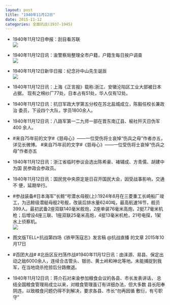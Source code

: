 ```yaml
---
layout: post
title: "1940年11月12日"
date: 2015-11-12
categories: 全面抗战(1937-1945)
---
```


<meta name="referrer" content="no-referrer" />

- 1940年11月12日申报：刮目看苏联 <br/><img src="https://ww4.sinaimg.cn/large/aca367d8jw1exylqcqnqfj20po0xskbd.jpg" />

- 1940年11月12日讯：渝警察局整理全市户籍，户籍生每日挨户调查 <br/><img src="https://ww2.sinaimg.cn/large/aca367d8jw1exyjzlobo2j20gb0bqdhd.jpg" />

- 1940年11月12日新华日报：纪念孙中山先生诞辰 <br/><img src="https://ww4.sinaimg.cn/large/aca367d8jw1exyi91v5tkj212f0hstg1.jpg" />

- 1940年11月12日讯：上海《正言报》载称:浙江、安徽沦陷区工业大部被日本占据， 现有之棉纱厂77处，日本占有51处，华人仅有12处。 

- 1940年11月12日讯：抗日军政大学第五分校在苏北盐城成立，陈毅任校长兼政治 委员，下设四个大队，学员1800余人。 

- 1940年11月12日讯：八路军第一二九师一部在晋东南辽县、榆社歼灭日伪军400 余人。 

- #来自75年前的文字#《慈母心》——一位受伤将士哀悼“伤兵之母”作者亦五，详见长微博。 #来自75年前的文字#《慈母心》——一位受伤将士哀悼“伤兵之母”作者亦五 

- 1940年11月12日讯：浙江省临时参议会选出陈希豪、褚辅成、方青儒、胡建中为国 民参政会参政员。 

- 1940年11月12日讯：国民党中央原定是日召开国民大会，因受战事影响，交通不 便，延期举行。 

- #参战装备#日本海军”长鲸“号潜水母舰(上):1924年8月在三菱重工长崎船厂竣工，为迅鲸级潜艇母舰2号舰，改装后排水量6240吨，最高航速16节，舰员399人。最初武备2座双联140毫米舰炮，2座单装76毫米高炮，2挺7.7毫米机枪；后增设4座三联、1座双联25毫米高炮，4挺13毫米机枪，21号电探，1架水上侦察机。 <br/><img src="https://ww4.sinaimg.cn/large/aca367d8jw1exxylvola1j20dc0g876m.jpg" />

- 图文版TELL+抗战第四场《铁甲荡寇志》发言稿 @抗战直播 的文章 2015年10月17日 

- #百团大战# #北岳区反扫荡作战#1940年11月12日讯：由涞源、易县、保定出动之敌6000余人，连续合击管头、银坊、黄土岭和神北等地。未能捕捉到我军，在当地烧杀抢掠后分路撤退。  

- 1940年11月12日讯：蒋介石对来渝参加粮食会议的各县、市长发表讲话， 总结全国粮食管理局成立以来，对粮食管理虽订有详细办法，但大多数 县长阳奉阴违，以致粮食问题仍得不到解决，要求各县、市长“勿再因循 敷衍，有亏职守” 

